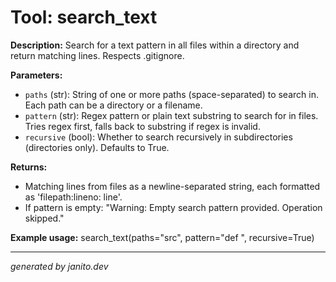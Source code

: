 # Tool: search_text

**Description:**
Search for a text pattern in all files within a directory and return matching lines. Respects .gitignore.

**Parameters:**
- `paths` (str): String of one or more paths (space-separated) to search in. Each path can be a directory or a filename.
- `pattern` (str): Regex pattern or plain text substring to search for in files. Tries regex first, falls back to substring if regex is invalid.
- `recursive` (bool): Whether to search recursively in subdirectories (directories only). Defaults to True.

**Returns:**
- Matching lines from files as a newline-separated string, each formatted as 'filepath:lineno: line'.
- If pattern is empty: "Warning: Empty search pattern provided. Operation skipped."

**Example usage:**
search_text(paths="src", pattern="def ", recursive=True)

---
_generated by janito.dev_